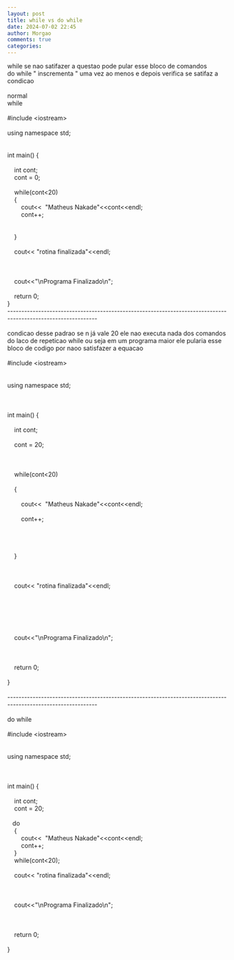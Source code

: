 ```yaml
---
layout: post
title: while vs do while
date: 2024-07-02 22:45
author: Morgao
comments: true
categories: 
---
```

while se nao satifazer a questao pode pular esse bloco de comandos<br />
do while " inscrementa " uma vez ao menos e depois verifica se satifaz a condicao<br />
<br />
normal<br />
while<br />
<br />
#include &lt;iostream&gt;<br />
<br />
using namespace std;<br />
<br />
<br />
int main() {<br />
&nbsp;&nbsp;&nbsp; <br />
&nbsp;&nbsp;&nbsp; int cont;<br />
&nbsp;&nbsp;&nbsp; cont = 0;<br />
&nbsp;&nbsp;&nbsp; <br />
&nbsp;&nbsp;&nbsp; while(cont&lt;20)<br />
&nbsp;&nbsp;&nbsp; {<br />
&nbsp;&nbsp;&nbsp; &nbsp;&nbsp;&nbsp; cout&lt;&lt;&nbsp; "Matheus Nakade"&lt;&lt;cont&lt;&lt;endl;<br />
&nbsp;&nbsp;&nbsp; &nbsp;&nbsp;&nbsp; cont++;<br />
&nbsp;&nbsp;&nbsp; &nbsp;&nbsp;&nbsp; <br />
<br />
&nbsp;&nbsp;&nbsp; }<br />
&nbsp;&nbsp;&nbsp; <br />
&nbsp;&nbsp;&nbsp; cout&lt;&lt; "rotina finalizada"&lt;&lt;endl;<br />
<br />
&nbsp;&nbsp;&nbsp; <br />
&nbsp;&nbsp;&nbsp; <br />
&nbsp;&nbsp;&nbsp; cout&lt;&lt;"\nPrograma Finalizado\n";<br />
&nbsp;&nbsp;&nbsp; <br />
&nbsp;&nbsp;&nbsp; return 0;<br />
}<br />
-------------------------------------------------------------------------------------------------------------- <br />
<br />
condicao desse padrao se n já vale 20 ele nao executa nada dos comandos do laco de repeticao while ou seja em um programa maior ele pularia esse bloco de codigo por naoo satisfazer a equacao<br />
<br />
#include &lt;iostream&gt;<br /><br /><br />using namespace std;<br /><br /><br /><br />int main() {&nbsp;&nbsp; <br /><br />&nbsp;&nbsp;&nbsp; int cont;<br /><br />&nbsp;&nbsp;&nbsp; cont = 20;<br /><br />&nbsp;&nbsp; <br /><br />&nbsp;&nbsp;&nbsp; while(cont&lt;20)<br /><br />&nbsp;&nbsp;&nbsp; {<br /><br />&nbsp;&nbsp;&nbsp;&nbsp;&nbsp;&nbsp;&nbsp; cout&lt;&lt;&nbsp; "Matheus Nakade"&lt;&lt;cont&lt;&lt;endl;<br /><br />&nbsp;&nbsp;&nbsp;&nbsp;&nbsp;&nbsp;&nbsp; cont++;<br /><br />&nbsp;&nbsp;&nbsp;&nbsp;&nbsp;&nbsp; <br /><br /><br />&nbsp;&nbsp;&nbsp; }<br /><br />&nbsp;&nbsp; <br /><br />&nbsp;&nbsp;&nbsp; cout&lt;&lt; "rotina finalizada"&lt;&lt;endl;<br /><br /><br />&nbsp;&nbsp; <br /><br />&nbsp;&nbsp; <br /><br />&nbsp;&nbsp;&nbsp; cout&lt;&lt;"\nPrograma Finalizado\n";<br /><br />&nbsp;&nbsp; <br /><br />&nbsp;&nbsp;&nbsp; return 0;<br /><br />}<br />
<br />
-------------------------------------------------------------------------------------------------------------- <br />
<br />
do while<br />
<br />
#include &lt;iostream&gt;<br /><br /><br />using namespace std;<br /><br /><br /><br />int main() {&nbsp;&nbsp; <br /><br />&nbsp;&nbsp;&nbsp; int cont;<br />&nbsp;&nbsp;&nbsp; cont = 20;&nbsp; <br /><br />&nbsp;&nbsp; do <br />&nbsp;&nbsp;&nbsp; {<br />&nbsp;&nbsp;&nbsp;&nbsp;&nbsp;&nbsp;&nbsp; cout&lt;&lt;&nbsp; "Matheus Nakade"&lt;&lt;cont&lt;&lt;endl;<br />&nbsp;&nbsp;&nbsp;&nbsp;&nbsp;&nbsp;&nbsp; cont++;&nbsp;&nbsp;&nbsp;&nbsp;&nbsp; <br />&nbsp;&nbsp;&nbsp; }<br />&nbsp;&nbsp;&nbsp; while(cont&lt;20);&nbsp; <br /><br />&nbsp;&nbsp;&nbsp; cout&lt;&lt; "rotina finalizada"&lt;&lt;endl;<br /><br />&nbsp;&nbsp; <br /><br />&nbsp;&nbsp;&nbsp; cout&lt;&lt;"\nPrograma Finalizado\n";<br /><br />&nbsp;&nbsp; <br /><br />&nbsp;&nbsp;&nbsp; return 0;<br /><br />}
